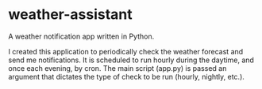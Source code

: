 # weather-assistant
A weather notification app written in Python.

I created this application to periodically check the weather forecast and send me notifications. It is scheduled to run hourly during the daytime, and once each evening, by cron. The main script (app.py) is passed an argument that dictates the type of check to be run (hourly, nightly, etc.).

